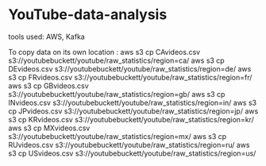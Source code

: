 # YouTube-data-analysis

tools used: AWS, Kafka


To copy data on its own location :
aws s3 cp CAvideos.csv s3://youtubebuckett/youtube/raw_statistics/region=ca/
aws s3 cp DEvideos.csv s3://youtubebuckett/youtube/raw_statistics/region=de/
aws s3 cp FRvideos.csv s3://youtubebuckett/youtube/raw_statistics/region=fr/
aws s3 cp GBvideos.csv s3://youtubebuckett/youtube/raw_statistics/region=gb/
aws s3 cp INvideos.csv s3://youtubebuckett/youtube/raw_statistics/region=in/
aws s3 cp JPvideos.csv s3://youtubebuckett/youtube/raw_statistics/region=jp/
aws s3 cp KRvideos.csv s3://youtubebuckett/youtube/raw_statistics/region=kr/
aws s3 cp MXvideos.csv s3://youtubebuckett/youtube/raw_statistics/region=mx/
aws s3 cp RUvideos.csv s3://youtubebuckett/youtube/raw_statistics/region=ru/
aws s3 cp USvideos.csv s3://youtubebuckett/youtube/raw_statistics/region=us/
